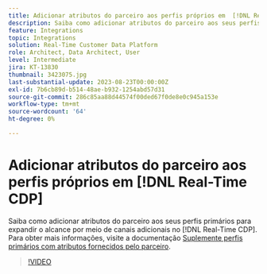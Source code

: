 ```yaml
---
title: Adicionar atributos do parceiro aos perfis próprios em  [!DNL Real-Time CDP]
description: Saiba como adicionar atributos do parceiro aos seus perfis primários para expandir o alcance por meio de canais adicionais no [!DNL Real-Time CDP].
feature: Integrations
topic: Integrations
solution: Real-Time Customer Data Platform
role: Architect, Data Architect, User
level: Intermediate
jira: KT-13830
thumbnail: 3423075.jpg
last-substantial-update: 2023-08-23T00:00:00Z
exl-id: 7b6cb89d-b514-48ae-b932-1254abd57d31
source-git-commit: 286c85aa88d44574f00ded67f0de8e0c945a153e
workflow-type: tm+mt
source-wordcount: '64'
ht-degree: 0%

---
```


# Adicionar atributos do parceiro aos perfis próprios em [!DNL Real-Time CDP]

Saiba como adicionar atributos do parceiro aos seus perfis primários para expandir o alcance por meio de canais adicionais no [!DNL Real-Time CDP]. Para obter mais informações, visite a documentação [Suplemente perfis primários com atributos fornecidos pelo parceiro](https://experienceleague.adobe.com/docs/experience-platform/rtcdp/use-cases/partner-data/supplement-first-party-profiles.html?lang=pt-BR).

>[!VIDEO](https://video.tv.adobe.com/v/3452458/?learn=on&enablevpops&captions=por_br)
